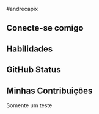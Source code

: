 #andrecapix

## Conecte-se comigo

## Habilidades

## GitHub Status

## Minhas Contribuições


Somente um teste
